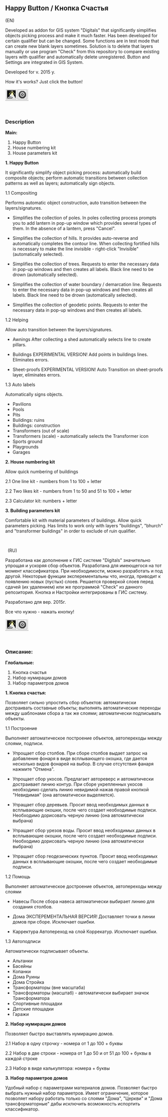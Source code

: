 ## Happy Button / Кнопка Счастья 
(EN)

Developed as addon for GIS system "Digitals" that significantly simplifies objects picking process and make it much faster.
Has been developed for certain qualifier but can be changed.
Some functions are in test mode that can create new blank layers sometimes.
Solution is to delete that layers manually or use program "Check" from this repository to compare existing layers with qualifier and automatically delete unregistered. Button and Settings are integrated in GIS System.

Developed for v. 2015 y.

How it's works? Just click the button!

![Image of HB](https://github.com/eman-on/smargroP/blob/master/Digitals_Checker/pres/HB.jpg)

 

### Description
**Main:**

1. Happy Button
2. House numbering kit
3. House parameters kit

**1. Happy Button**

It significantly simplify object picking process:
automatically build composite objects;
perform automatic transitions between collection patterns as well as layers;
automatically sign objects.


1.1 Compositing

Performs automatic object construction, auto transition between the layers/signatures.
- Simplifies the collection of poles.
In poles collecting process prompts you to add lantern in pop-up window which provides several types of them. In the absence of a lantern, press "Cancel".

- Simplifies the collection of hills.
It provides auto-reverse and automatically completes the contour line.
When collecting fortified hills is necessary to make the line invisible -
right-click "Invisible" (automatically selected).

- Simplifies the collection of  trees.
Requests to enter the necessary data in pop-up windows
and then creates all labels. Black line need to be drown (automatically selected).

- Simplifies the collection of water boundary / demarcation line.
Requests to enter the necessary data in pop-up windows
and then creates all labels. Black line need to be drown (automatically selected).

- Simplifies the collection of  geodetic points.
Requests to enter the necessary data in pop-up windows
and then creates all labels.

1.2 Helping

Allow auto transition between the layers/signatures.
- Awnings
After collecting a shed automatically selects
line to create pillars.

- Buildings
EXPERIMENTAL VERSION!
Add points in buildings lines. Eliminates errors.

- Sheet-proofs
EXPERIMENTAL VERSION!
Auto Transition on sheet-proofs layer, eliminates errors.

1.3 Auto labels

Automatically signs objects.
- Pavilions
- Pools
- Pits
- Buildings: ruins
- Buildings: construction
- Transformers (out of scale)
- Transformers (scale) - automatically selects the Transformer icon
- Sports ground
- Playgrounds
- Garages

**2. House numbering kit**

Allow quick numbering of buildings

2.1 One line kit - numbers from 1 to 100 + letter

2.2 Two likes kit - numbers from 1 to 50 and 51 to 100 + letter

2.3 Calculator kit: numbers + letter

**3. Building parameters kit**

Comfortable kit with material parameters of buildings. Allow quick parameters picking. Has limits to work only with layers "buildings", "bhurch" and "transformer buildings" in order to exclude of ruin qualifier.

 

 
(RU)

Разработана как дополнение к ГИС системе "Digitals" значительно упрощая и ускоряя сбор объектов.
Разработана для имеющегося на тот момент классификатора. При необходимости, можно разработать и под другой.
Некоторые функции эксперементальны что, иногда, приводит к появлению новых (пустых) слоев.
Решается проверкой слоев перед сдачей (их удалением) или же программой "Check" из данного репозитория. Кнопка и Настройки интегрированы в ГИС систему.

Разработано для вер. 2015г.


Все что нужно - нажать кнопку!

![Image of HB](https://github.com/eman-on/smargroP/blob/master/Digitals_Checker/pres/HB.jpg)

 

### Описание:
**Глобальные:**

1. Кнопка счастья
2. Набор нумирации домов
3. Набор параметров домов

**1. Кнопка счастья:**

Позволяет сильно упростить сбор объектов:
автоматически достраивать составные объекты;
выполнять автоматические переходы между шаблонами сбора а так же слоями;
автоматически подписывать объекты.

1.1 Построение

Выполняет автоматическое построение объектов, автопереходы между слоями, подписи.
- Упрощает сбор столбов.
При сборе столбов выдает запрос на добавление фонаря в виде
всплывающего окошка, где дается несколько видов фонарей на
выбор. В случае отсутствия фанаря нажмите "Отмена".

- Упрощает сбор укосов.
Предлагает автореверс и автоматически достраивает линию контур.
При сборе укрепленных укосов необходимо сделать линию невидимой
нажав правой кнопкой "Невидимая" (она автоматически выделяется).

- Упращает сбор деревьев.
Просит ввод необходимых данных в всплывающие окошки,
после чего создает необходимые подписи. Необходимо
дорисовать черную линию (она автоматически выбрана)

- Упращает сбор урезов воды.
Просит ввод необходимых данных в всплывающие окошки,
после чего создает необходимые подписи. Необходимо
дорисовать черную линию (она автоматически выбрана)

- Упращает сбор геодезических пунктов.
Просит ввод необходимых данных в всплывающие окошки,
после чего создает необходимые подписи.

1.2 Помощь

Выполняет автоматическое достроение объектов, автопереходы между слоями
- Навесы
После сбора навеса автоматически выбирает
линию для создания столбов.

- Дома
ЭКСПЕРЕМЕНТАЛЬНАЯ ВЕРСИЯ!
Доставляет точки в линии домов при сборе. Исключает ошибки.

- Карректура
Автопереход на слой Коррекатур. Исключает ошибки.

1.3 Автоподписи

Автоматически подписывает объекты.
- Альтанки
- Басейны
- Копанки
- Дома Руины
- Дома Стройка
- Трансформаторы (вне масштаба)
- Трансформаторы (масштаб) - автоматически выбирает значок Трансформатора
- Спортивные площадки
- Детские площадки
- Гаражи

**2. Набор нумирации домов**

Позволяет быстро выставлять нумирацию домов.

2.1 Набор в одну строчку - номера от 1 до 100 + буквы

2.2 Набор в две строки - номера от 1 до 50 и от 51 до 100 + буквы в каждой строке

2.3 Набор в виде калькулятора: номера + буквы

**3. Набор параметров домов**

Удобный набор с параметрами материалов домов.
Позволяет быстро выбрать нужный набор параметров. Имеет ограничение,
которое позволяет набору работать только со слоями "Дома", "Церкви" и
"Дома трансформаторные" дабы исключить возможность испортить классификатор.
